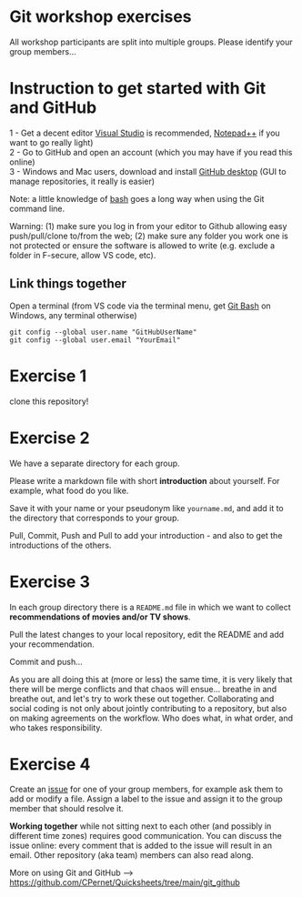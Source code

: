# Git workshop exercises

All workshop participants are split into multiple groups. Please identify your group members...

# Instruction to get started with Git and GitHub

1 - Get a decent editor [Visual Studio](https://code.visualstudio.com/) is recommended, [Notepad++](https://notepad-plus-plus.org/downloads/) if you want to go really light)  
2 - Go to GitHub and open an account (which you may have if you read this online)  
3 - Windows and Mac users, download and install [GitHub desktop](https://desktop.github.com/)  (GUI to manage repositories, it really is easier)  
  
Note: a little knowledge of [bash](https://github.com/CPernet/Quicksheets/blob/main/bash/bash.mkd) goes a long way when using the Git command line.  

Warning: (1) make sure you log in from your editor to Github allowing easy push/pull/clone to/from the web; (2) make sure any folder you work one is not protected or ensure the software is allowed to write (e.g. exclude a folder in F-secure, allow VS code, etc).

## Link things together

Open a terminal (from VS code via the terminal menu, get [Git Bash](https://gitforwindows.org/) on Windows, any terminal otherwise)  
 
```
git config --global user.name "GitHubUserName"   
git config --global user.email "YourEmail"
```

# Exercise 1

clone this repository! 

# Exercise 2

We have a separate directory for each group.

Please write a markdown file with short **introduction** about yourself. For example, what food do you like.

Save it with your name or your pseudonym like `yourname.md`, and add it to the directory that corresponds to your group.

Pull, Commit, Push and Pull to add your introduction - and also to get the introductions of the others.

#  Exercise 3

In each group directory there is a `README.md` file in which we want to collect **recommendations of movies and/or TV shows**.

Pull the latest changes to your local repository, edit the README and add your recommendation.

Commit and push...

As you are all doing this at (more or less) the same time, it is very likely that there will be merge conflicts and that chaos will ensue... breathe in and breathe out, and let's try to work these out together. Collaborating and social coding is not only about jointly contributing to a repository, but also on making agreements on the workflow. Who does what, in what order, and who takes responsibility.

#  Exercise 4

Create an [issue](https://github.com/Donders-Institute/git-workshop/issues) for one of your group members, for example ask them to add or modify a file. Assign a label to the issue and assign it to the group member that should resolve it.

**Working together** while not sitting next to each other (and possibly in different time zones) requires good communication. You can discuss the issue online: every comment that is added to the issue will result in an email. Other repository (aka team) members can also read along.

More on using Git and GitHub --> https://github.com/CPernet/Quicksheets/tree/main/git_github 